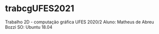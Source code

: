 # trabcgUFES2021

Trabalho 2D - computação gráfica UFES 2020/2
Aluno: Matheus de Abreu Bozzi
SO: Ubuntu 18.04

